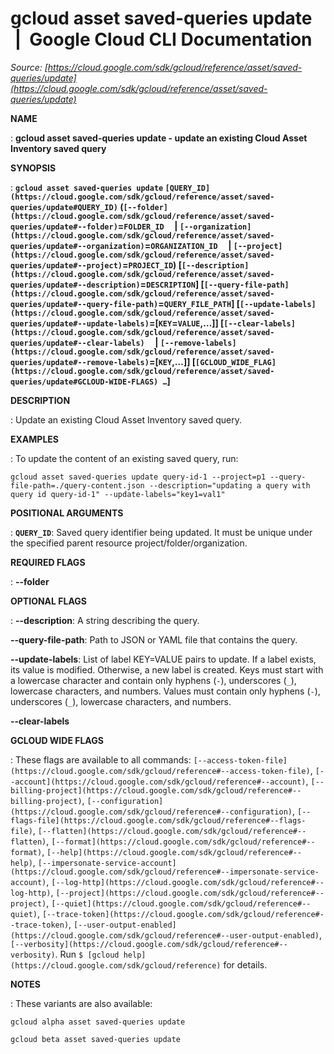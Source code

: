 # gcloud asset saved-queries update  |  Google Cloud CLI Documentation

*Source: [https://cloud.google.com/sdk/gcloud/reference/asset/saved-queries/update](https://cloud.google.com/sdk/gcloud/reference/asset/saved-queries/update)*

**NAME**

: **gcloud asset saved-queries update - update an existing Cloud Asset Inventory saved query**

**SYNOPSIS**

: **`gcloud asset saved-queries update` `[QUERY_ID](https://cloud.google.com/sdk/gcloud/reference/asset/saved-queries/update#QUERY_ID)` (`[--folder](https://cloud.google.com/sdk/gcloud/reference/asset/saved-queries/update#--folder)`=`FOLDER_ID`     | `[--organization](https://cloud.google.com/sdk/gcloud/reference/asset/saved-queries/update#--organization)`=`ORGANIZATION_ID`     | `[--project](https://cloud.google.com/sdk/gcloud/reference/asset/saved-queries/update#--project)`=`PROJECT_ID`) [`[--description](https://cloud.google.com/sdk/gcloud/reference/asset/saved-queries/update#--description)`=`DESCRIPTION`] [`[--query-file-path](https://cloud.google.com/sdk/gcloud/reference/asset/saved-queries/update#--query-file-path)`=`QUERY_FILE_PATH`] [`[--update-labels](https://cloud.google.com/sdk/gcloud/reference/asset/saved-queries/update#--update-labels)`=[`KEY`=`VALUE`,…]] [`[--clear-labels](https://cloud.google.com/sdk/gcloud/reference/asset/saved-queries/update#--clear-labels)`     | `[--remove-labels](https://cloud.google.com/sdk/gcloud/reference/asset/saved-queries/update#--remove-labels)`=[`KEY`,…]] [`[GCLOUD_WIDE_FLAG](https://cloud.google.com/sdk/gcloud/reference/asset/saved-queries/update#GCLOUD-WIDE-FLAGS) …`]**

**DESCRIPTION**

: Update an existing Cloud Asset Inventory saved query.

**EXAMPLES**

: To update the content of an existing saved query, run:

```
gcloud asset saved-queries update query-id-1 --project=p1 --query-file-path=./query-content.json --description="updating a query with query id query-id-1" --update-labels="key1=val1"
```

**POSITIONAL ARGUMENTS**

: **`QUERY_ID`**:
Saved query identifier being updated. It must be unique under the specified
parent resource project/folder/organization.

**REQUIRED FLAGS**

: **--folder**

**OPTIONAL FLAGS**

: **--description**:
A string describing the query.

**--query-file-path**:
Path to JSON or YAML file that contains the query.

**--update-labels**:
List of label KEY=VALUE pairs to update. If a label exists, its value is
modified. Otherwise, a new label is created.
Keys must start with a lowercase character and contain only hyphens
(`-`), underscores (`_`), lowercase characters, and
numbers. Values must contain only hyphens (`-`), underscores
(`_`), lowercase characters, and numbers.

**--clear-labels**

**GCLOUD WIDE FLAGS**

: These flags are available to all commands: `[--access-token-file](https://cloud.google.com/sdk/gcloud/reference#--access-token-file)`,
`[--account](https://cloud.google.com/sdk/gcloud/reference#--account)`, `[--billing-project](https://cloud.google.com/sdk/gcloud/reference#--billing-project)`,
`[--configuration](https://cloud.google.com/sdk/gcloud/reference#--configuration)`,
`[--flags-file](https://cloud.google.com/sdk/gcloud/reference#--flags-file)`,
`[--flatten](https://cloud.google.com/sdk/gcloud/reference#--flatten)`, `[--format](https://cloud.google.com/sdk/gcloud/reference#--format)`, `[--help](https://cloud.google.com/sdk/gcloud/reference#--help)`, `[--impersonate-service-account](https://cloud.google.com/sdk/gcloud/reference#--impersonate-service-account)`,
`[--log-http](https://cloud.google.com/sdk/gcloud/reference#--log-http)`,
`[--project](https://cloud.google.com/sdk/gcloud/reference#--project)`, `[--quiet](https://cloud.google.com/sdk/gcloud/reference#--quiet)`, `[--trace-token](https://cloud.google.com/sdk/gcloud/reference#--trace-token)`, `[--user-output-enabled](https://cloud.google.com/sdk/gcloud/reference#--user-output-enabled)`,
`[--verbosity](https://cloud.google.com/sdk/gcloud/reference#--verbosity)`.
Run `$ [gcloud help](https://cloud.google.com/sdk/gcloud/reference)` for details.

**NOTES**

: These variants are also available:

```
gcloud alpha asset saved-queries update
```

```
gcloud beta asset saved-queries update
```